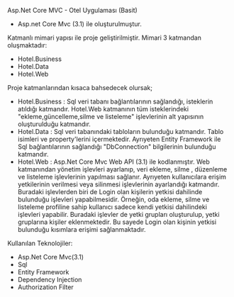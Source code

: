 Asp.Net Core MVC - Otel Uygulaması (Basit)

* Asp.net Core Mvc (3.1) ile oluşturulmuştur.

Katmanlı mimari yapısı ile proje geliştirilmiştir. Mimari 3 katmandan oluşmaktadır:
- Hotel.Business
- Hotel.Data
- Hotel.Web

Proje katmanlarından kısaca bahsedecek olursak;

* Hotel.Business : Sql veri tabanı bağlantılarının sağlandığı, isteklerin atıldığı katmandır. Hotel.Web katmanının tüm isteklerindeki "ekleme,güncelleme,silme ve listeleme" işlevlerinin alt yapısının oluşturulduğu katmandır.
* Hotel.Data : Sql veri tabanındaki tabloların bulunduğu katmandır. Tablo isimleri ve property'lerini içermektedir. Ayrıyeten Entity Framework ile Sql bağlantılarının sağlandığı "DbConnection" bilgilerinin bulunduğu katmandır.
* Hotel.Web : Asp.Net Core Mvc Web API (3.1) ile kodlanmıştır. Web katmanından yönetim işlevleri ayarlanıp, veri ekleme, silme , düzenleme ve listeleme işlevlerinin yapılması sağlanır. Ayrıyeten kullanıcılara erişim yetkilerinin verilmesi veya silinmesi işlevlerinin ayarlandığı katmandır. Buradaki işlevlerden biri de Login olan kişilerin yetkisi dahilinde bulunduğu işlevleri yapabilmesidir. Örneğin, oda ekleme, silme ve listeleme profiline sahip kullanıcı sadece kendi yetkisi dahilindeki işlevleri yapabilir. Buradaki işlevler de yetki grupları oluşturulup, yetki gruplarına kişiler eklenmektedir. Bu sayede Login olan kişinin yetkisi bulunduğu kısımlara erişimi sağlanmaktadır.

Kullanılan Teknolojiler:

- Asp.Net Core Mvc(3.1)
- Sql
- Entity Framework
- Dependency Injection
- Authorization Filter
